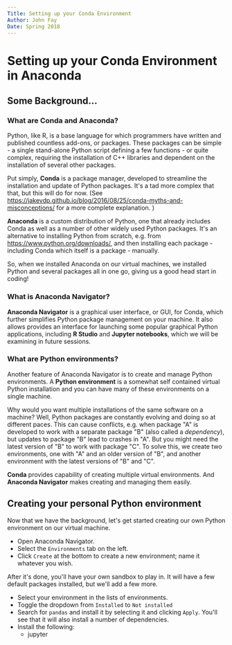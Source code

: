 ```yaml
---
Title: Setting up your Conda Environment
Author: John Fay
Date: Spring 2018
---
```


# Setting up your Conda Environment in Anaconda

## Some Background...

### What are Conda and Anaconda?

Python, like R, is a base language for which programmers have written and published countless add-ons, or packages. These packages can be simple - a single stand-alone Python script defining a few functions - or quite complex, requiring the installation of C++ libraries and dependent on the installation of several other packages. 

Put simply, **Conda** is a package manager, developed to streamline the installation and update of Python packages. It's a tad more complex that that, but this will do for now. (See https://jakevdp.github.io/blog/2016/08/25/conda-myths-and-misconceptions/ for a more complete explanation. )

**Anaconda** is a custom distribution of Python, one that already includes Conda as well as a number of other widely used Python packages. It's an alternative to installing Python from scratch, e.g. from https://www.python.org/downloads/, and then installing each package - including Conda which itself is a package - manually. 

So, when we installed Anaconda on our virtual machines, we installed Python and several packages all in one go, giving us a good head start in coding!

### What is Anaconda Navigator?

**Anaconda Navigator** is a graphical user interface, or GUI, for Conda, which further simplifies Python package management on your machine. It also allows provides an interface for launching some popular graphical Python applications, including **R Studio** and **Jupyter notebooks**, which we will be examining in future sessions. 

### What are Python environments?

Another feature of Anaconda Navigator is to create and manage Python environments. A **Python environment** is a somewhat self contained virtual Python installation and you can have many of these environments on a single machine. 

Why would you want multiple installations of the same software on a machine? Well, Python packages are constantly evolving and doing so at different paces. This can cause conflicts, e.g. when package "A" is developed to work with a separate package "B" (also called a *dependency*), but updates to package "B" lead to crashes in "A". But you might need the latest version of "B" to work with package "C". To solve this, we create two environments, one with "A" and an older version of "B", and another environment with the latest versions of "B" and "C".  

**Conda** provides capability of creating multiple virtual environments. And **Anaconda Navigator** makes creating and managing them easily. 



## Creating your personal Python environment

Now that we have the background, let's get started creating our own Python environment on our virtual machine. 

* Open Anaconda Navigator.
* Select the `Environments` tab on the left.
* Click `Create` at the bottom to create a new environment; name it whatever you wish.

After it's done, you'll have your own sandbox to play in. It will have a few default packages installed, but we'll add a few more. 

* Select your environment in the lists of environments.
* Toggle the dropdown from `Installed` to `Not installed`
* Search for `pandas` and install it by selecting it and clicking `Apply`. You'll see that it will also install a number of dependencies. 
* Install the following:
  * jupyter

